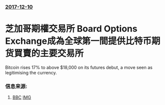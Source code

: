 ### [2017-12-10](/news/2017/12/10/index.md)

##### 
# 芝加哥期權交易所 Board Options Exchange成為全球第一間提供比特币期货買賣的主要交易所 

Bitcoin rises 17% to above $18,000 on its futures debut, a move seen as legitimising the currency.


### 信息来源:

1. [BBC](http://www.bbc.co.uk/news/business-42304657) [IMG](https://ichef.bbci.co.uk/news/1024/branded_news/BCF7/production/_99157384_bitcoin_getty.jpg)
